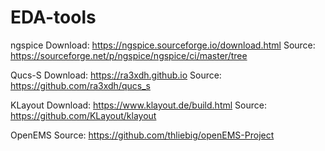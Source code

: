 # EDA-tools
ngspice
Download: https://ngspice.sourceforge.io/download.html
Source: https://sourceforge.net/p/ngspice/ngspice/ci/master/tree

Qucs-S
Download: https://ra3xdh.github.io
Source: https://github.com/ra3xdh/qucs_s

KLayout
Download: https://www.klayout.de/build.html
Source: https://github.com/KLayout/klayout

OpenEMS
Source: https://github.com/thliebig/openEMS-Project
